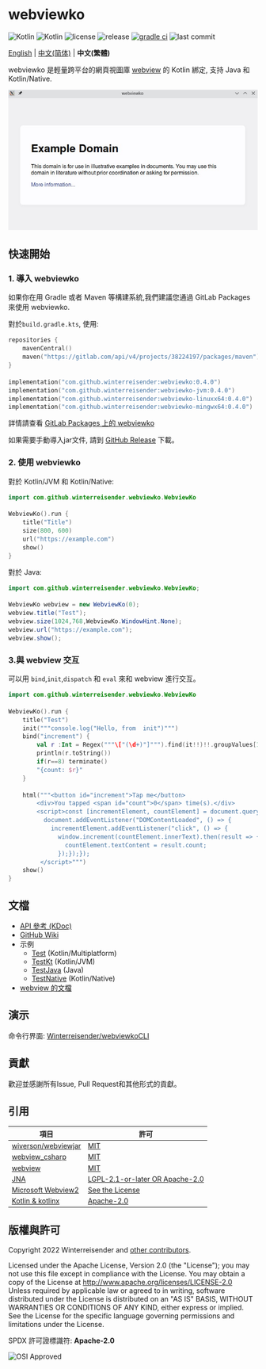 ﻿# webviewko 

![Kotlin](https://img.shields.io/badge/Kotlin/JVM-7F52FF?logo=kotlin&logoColor=FFFFFF)
![Kotlin](https://img.shields.io/badge/Kotlin/Native-7F52FF?logo=kotlin&logoColor=FFFFFF)
![license](https://img.shields.io/github/license/Winterreisender/webviewko?color=3DA639)
![release](https://img.shields.io/github/v/release/Winterreisender/webviewko?label=release&include_prereleases)
[![gradle ci](https://github.com/Winterreisender/webviewko/actions/workflows/gradle-ci.yml/badge.svg)](https://github.com/Winterreisender/webviewko/actions/workflows/gradle-ci.yml)
![last commit](https://img.shields.io/github/last-commit/Winterreisender/webviewko)

[English](../README.md) | [中文(简体)](docs/README.zh-Hans.md) | **中文(繁體)**


webviewko 是輕量跨平台的網頁視圖庫 [webview](https://github.com/webview/webview) 的 Kotlin 綁定, 支持 Java 和 Kotlin/Native.

![screenshot](../screenshot.jpg)

## 快速開始

### 1. 導入 webviewko

如果你在用 Gradle 或者 Maven 等構建系統,我們建議您通過 GitLab Packages 來使用 webviewko.

對於`build.gradle.kts`, 使用:

```kotlin {3}
repositories {
    mavenCentral()
    maven("https://gitlab.com/api/v4/projects/38224197/packages/maven") // 添加GitLab Packages作為Maven倉庫
}

implementation("com.github.winterreisender:webviewko:0.4.0")            // Kotlin Multiplatform
implementation("com.github.winterreisender:webviewko-jvm:0.4.0")        // Java 和 Kotlin/JVM
implementation("com.github.winterreisender:webviewko-linuxx64:0.4.0")   // Kotlin/Native Linux
implementation("com.github.winterreisender:webviewko-mingwx64:0.4.0")   // Kotlin/Native Windows
```
詳情請查看 [GitLab Packages 上的 webviewko](https://gitlab.com/Winterreisender/webviewko/-/packages/)

如果需要手動導入jar文件, 請到 [GitHub Release](https://github.com/Winterreisender/webviewko/releases) 下載。

### 2. 使用 webviewko

對於 Kotlin/JVM 和 Kotlin/Native:

```kotlin
import com.github.winterreisender.webviewko.WebviewKo

WebviewKo().run {
    title("Title")
    size(800, 600)
    url("https://example.com")
    show()
}
```

對於 Java:

```java
import com.github.winterreisender.webviewko.WebviewKo;

WebviewKo webview = new WebviewKo(0);
webview.title("Test");
webview.size(1024,768,WebviewKo.WindowHint.None);
webview.url("https://example.com");
webview.show();
```

### 3.與 webview 交互

可以用 `bind`,`init`,`dispatch` 和 `eval` 來和 webview 進行交互。

```kotlin
import com.github.winterreisender.webviewko.WebviewKo

WebviewKo().run {
    title("Test")
    init("""console.log("Hello, from  init")""")
    bind("increment") {
        val r :Int = Regex("""\["(\d+)"]""").find(it!!)!!.groupValues[1].toInt() + 1
        println(r.toString())
        if(r==8) terminate()
        "{count: $r}"
    }
  
    html("""<button id="increment">Tap me</button>
        <div>You tapped <span id="count">0</span> time(s).</div>
        <script>const [incrementElement, countElement] = document.querySelectorAll("#increment, #count");
          document.addEventListener("DOMContentLoaded", () => {
            incrementElement.addEventListener("click", () => {
              window.increment(countElement.innerText).then(result => {
                countElement.textContent = result.count;
              });});});
         </script>""")
    show()
}
```

<!-- You can also use JNA and Kotlin/Native bindings directly -->


## 文檔

- [API 參考 (KDoc)](https://winterreisender.github.io/webviewko/docs/kdoc/index.html)
- [GitHub Wiki](https://github.com/Winterreisender/webviewko/wiki)
- 示例
    - [Test](https://github.com/Winterreisender/webviewko/blob/main/src/commonTest/kotlin/Test.kt) (Kotlin/Multiplatform)
    - [TestKt](https://github.com/Winterreisender/webviewko/blob/main/src/jvmTest/kotlin/TestKt.kt) (Kotlin/JVM)
    - [TestJava](https://github.com/Winterreisender/webviewko/blob/main/src/jvmTest/java/TestJava.java) (Java)
    - [TestNative](https://github.com/Winterreisender/webviewko/blob/main/src/nativeTest/kotlin/TestNative.kt) (Kotlin/Native)
- [webview 的文檔](https://webview.dev/)

## 演示

命令行界面: [Winterreisender/webviewkoCLI](https://github.com/Winterreisender/webviewkoCLI)

## 貢獻

歡迎並感謝所有Issue, Pull Request和其他形式的貢獻。

## 引用

| 項目                                                                           | 許可                                                                                               |
|------------------------------------------------------------------------------|--------------------------------------------------------------------------------------------------|
| [wiverson/webviewjar](https://github.com/wiverson/webviewjar)                | [MIT](https://github.com/wiverson/webviewjar/blob/master/LICENSE)                                |
| [webview_csharp](https://github.com/webview/webview_csharp)                  | [MIT](https://github.com/webview/webview_csharp/blob/master/LICENSE)                             |
| [webview](https://github.com/webview/webview)                                | [MIT](https://github.com/webview/webview/blob/master/LICENSE)                                    |
| [JNA](https://github.com/java-native-access/jna)                             | [LGPL-2.1-or-later OR Apache-2.0](https://github.com/java-native-access/jna/blob/master/LICENSE) |
| [Microsoft Webview2](https://www.nuget.org/packages/Microsoft.Web.WebView2/) | [See the License](https://www.nuget.org/packages/Microsoft.Web.WebView2/1.0.1245.22/License)     |
| [Kotlin & kotlinx](https://kotlinlang.org/)                                  | [Apache-2.0](https://github.com/JetBrains/kotlin/blob/master/LICENSE)                            |

## 版權與許可

Copyright 2022 Winterreisender and [other contributors](https://github.com/Winterreisender/webviewko/graphs/contributors).

Licensed under the Apache License, Version 2.0 (the "License"); you may not use this file except in compliance with the License. You may obtain a copy of the License at http://www.apache.org/licenses/LICENSE-2.0  
Unless required by applicable law or agreed to in writing, software distributed under the License is distributed on an "AS IS" BASIS, WITHOUT WARRANTIES OR CONDITIONS OF ANY KIND, either express or implied.  
See the License for the specific language governing permissions and limitations under the License.

SPDX 許可證標識符: **Apache-2.0**

![OSI Approved](https://opensource.org/files/OSIApproved_100X125.png)
